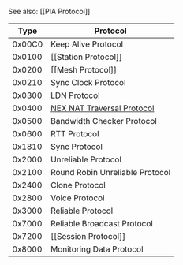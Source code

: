 See also: [[PIA Protocol]]

| Type | Protocol |
| --- | --- |
| 0x00C0 | Keep Alive Protocol |
| 0x0100 | [[Station Protocol]] |
| 0x0200 | [[Mesh Protocol]] |
| 0x0210 | Sync Clock Protocol |
| 0x0300 | LDN Protocol |
| 0x0400 | [NEX NAT Traversal Protocol](NAT-Traversal-Protocol-(PIA)) |
| 0x0500 | Bandwidth Checker Protocol |
| 0x0600 | RTT Protocol |
| 0x1810 | Sync Protocol |
| 0x2000 | Unreliable Protocol |
| 0x2100 | Round Robin Unreliable Protocol |
| 0x2400 | Clone Protocol |
| 0x2800 | Voice Protocol |
| 0x3000 | Reliable Protocol |
| 0x7000 | Reliable Broadcast Protocol |
| 0x7200 | [[Session Protocol]] |
| 0x8000 | Monitoring Data Protocol |